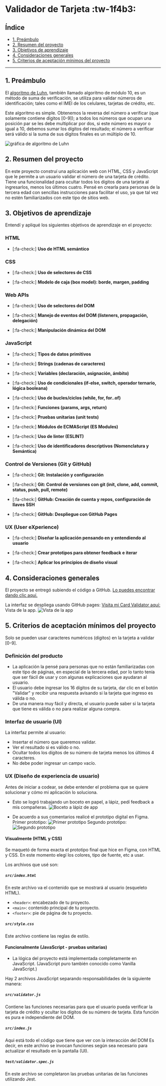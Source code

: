# Validador de Tarjeta :tw-1f4b3: 

## Índice

* [1. Preámbulo](#1-preámbulo)
* [2. Resumen del proyecto](#2-resumen-del-proyecto)
* [3. Objetivos de aprendizaje](#3-objetivos-de-aprendizaje)
* [4. Consideraciones generales](#4-consideraciones-generales)
* [5. Criterios de aceptación mínimos del proyecto](#5-criterios-de-aceptación-mínimos-del-proyecto)

***

## 1. Preámbulo

El [algoritmo de Luhn](https://es.wikipedia.org/wiki/Algoritmo_de_Luhn), también llamado algoritmo de módulo 10, es un método de suma de verificación, se utiliza para validar números de identificación; tales como el IMEI de los celulares, tarjetas de crédito, etc.

Este algoritmo es simple. Obtenemos la reversa del número a verificar (que solamente contiene dígitos [0-9]); a todos los números que ocupan una posición par se les debe multiplicar por dos, si este número es mayor o igual a 10, debemos sumar los dígitos del resultado; el número a verificar será válido si la suma de sus dígitos finales es un múltiplo de 10.

![gráfica de algoritmo de Luhn](https://www.101computing.net/wp/wp-content/uploads/Luhn-Algorithm.png)

## 2. Resumen del proyecto

En este proyecto construí una aplicación web con HTML, CSS y JavaScript que le permite a un usuario validar el número de una tarjeta de crédito. Tiene una funcionalidad para ocultar todos los dígitos de una tarjeta al ingresarlos, menos los últimos cuatro.
Pensé en crearla para personas de la tercera edad con sencillas instrucciones para facilitar el uso, ya que tal vez no estén familiarizados con este tipo de sitios web.

## 3. Objetivos de aprendizaje

Entendí y apliqué los siguientes objetivos de aprendizaje en el proyecto:

### HTML

- [:fa-check:] **Uso de HTML semántico**

### CSS

- [:fa-check:] **Uso de selectores de CSS**

- [:fa-check:] **Modelo de caja (box model): borde, margen, padding**

### Web APIs

- [:fa-check:] **Uso de selectores del DOM**

- [:fa-check:] **Manejo de eventos del DOM (listeners, propagación, delegación)**

- [:fa-check:] **Manipulación dinámica del DOM**

### JavaScript

- [:fa-check:] **Tipos de datos primitivos**

- [:fa-check:] **Strings (cadenas de caracteres)**

- [:fa-check:] **Variables (declaración, asignación, ámbito)**

- [:fa-check:] **Uso de condicionales (if-else, switch, operador ternario, lógica booleana)**

- [:fa-check:] **Uso de bucles/ciclos (while, for, for..of)**

- [:fa-check:] **Funciones (params, args, return)**

- [:fa-check:] **Pruebas unitarias (unit tests)**

- [:fa-check:] **Módulos de ECMAScript (ES Modules)**

- [:fa-check:] **Uso de linter (ESLINT)**

- [:fa-check:] **Uso de identificadores descriptivos (Nomenclatura y Semántica)**

### Control de Versiones (Git y GitHub)

- [:fa-check:] **Git: Instalación y configuración**

- [:fa-check:] **Git: Control de versiones con git (init, clone, add, commit, status, push, pull, remote)**

- [:fa-check:] **GitHub: Creación de cuenta y repos, configuración de llaves SSH**

- [:fa-check:] **GitHub: Despliegue con GitHub Pages**

### UX (User eXperience)

- [:fa-check:] **Diseñar la aplicación pensando en y entendiendo al usuario**

- [:fa-check:] **Crear prototipos para obtener feedback e iterar**

- [:fa-check:] **Aplicar los principios de diseño visual**

## 4. Consideraciones generales

 El proyecto se entregó subiendo el código a GitHub.
[Lo puedes encontrar dando clic aquí.](https://github.com/roxypoceros/CDMX012-card-validation)
 
 La interfaz se despliega usando GitHub pages:
[Visita mi Card Validator aquí:](https://roxypoceros.github.io/CDMX012-card-validation)
Vista de la app.
![Vista de la app](https://i.imgur.com/AjXjfDO.png)


## 5. Criterios de aceptación mínimos del proyecto

Solo se pueden usar caracteres numéricos (dígitos) en la tarjeta a validar [0-9].


### Definición del producto

- La aplicación la pensé para personas que no están familiarizadas con este tipo de páginas, en especial de la tercera edad, por lo tanto tenía que ser fácil de usar y con algunas explicaciones que ayudaran al usuario.
- El usuario debe ingresar los 16 dígitos de su tarjeta, dar clic en el botón "Validar" y recibir una respuesta avisando si la tarjeta que ingreso es válida o no.
- De una manera muy fácil y directa, el usuario puede saber si la tarjeta que tiene es válida o no para realizar alguna compra.

### Interfaz de usuario (UI)

La interfaz permite al usuario:
* Insertar el número que queremos validar.
* Ver el resultado si es válido o no.
* Ocultar todos los dígitos de su número de tarjeta menos los últimos 4 caracteres.
* No debe poder ingresar un campo vacío.

### UX (Diseño de experiencia de usuario)

Antes de iniciar a codear, se debe entender el problema que se quiere solucionar y cómo mi aplicación lo soluciona.
- Esto se logró trabajando un boceto en papel, a lápiz, pedí feedback a mis compañeras. 
![Boceto a lápiz de app](https://i.imgur.com/3MXy555.jpg)

- De acuerdo a sus comentarios realicé el prototipo digital en Figma. 
Primer prototipo:
![Primer prototipo](https://i.imgur.com/EnYecfD.jpg)
Segundo prototipo:
![Segundo prototipo](https://i.imgur.com/NigvXS1.jpg)

#### Visualmente (HTML y CSS)

Se maquetó de forma exacta el prototipo final que hice en Figma, con HTML y CSS. En este momento elegí los colores, tipo de fuente, etc a usar.

Los archivos que usé son:
##### `src/index.html`

En este archivo va el contenido que se mostrará al usuario (esqueleto HTML). 

* `<header>`: encabezado de tu proyecto.
* `<main>`: contenido principal de tu proyecto.
* `<footer>`: pie de página de tu proyecto.

##### `src/style.css`

Este archivo contiene las reglas de estilo.

#### Funcionalmente (JavaScript - pruebas unitarias)

* La lógica del proyecto está implementada completamente en JavaScript.
(JavaScript puro también conocido como Vanilla JavaScript.)

Hay 2 archivos JavaScript separando responsabilidades de la siguiente manera:

##### `src/validator.js`

Contiene las funciones necesarias para que el usuario pueda verificar la tarjeta de crédito y ocultar los dígitos de su número de tarjeta.
Esta función es pura e independiente del DOM.

##### `src/index.js`

Aqui está todo el código que tiene que ver con la interacción del DOM 
Es decir, en este archivo se  invocan funciones según sea necesario para actualizar el resultado en la pantalla (UI).

##### `test/validator.spec.js`

En este archivo se completaron las pruebas unitarias de las funciones utilizando Jest.


